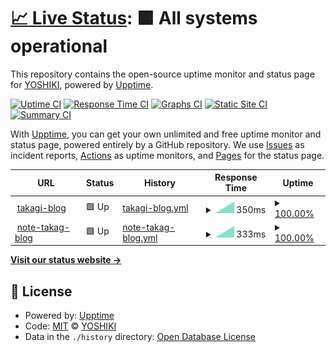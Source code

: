 # [📈 Live Status](https://status.takagi.blog): <!--live status--> **🟩 All systems operational**

This repository contains the open-source uptime monitor and status page for [YOSHIKI](https://status.takagi.blog), powered by [Upptime](https://github.com/upptime/upptime).

[![Uptime CI](https://github.com/ytkg/status.takagi.blog/workflows/Uptime%20CI/badge.svg)](https://github.com/upptime/upptime/actions?query=workflow%3A%22Uptime+CI%22)
[![Response Time CI](https://github.com/ytkg/status.takagi.blog/workflows/Response%20Time%20CI/badge.svg)](https://github.com/upptime/upptime/actions?query=workflow%3A%22Response+Time+CI%22)
[![Graphs CI](https://github.com/ytkg/status.takagi.blog/workflows/Graphs%20CI/badge.svg)](https://github.com/upptime/upptime/actions?query=workflow%3A%22Graphs+CI%22)
[![Static Site CI](https://github.com/ytkg/status.takagi.blog/workflows/Static%20Site%20CI/badge.svg)](https://github.com/upptime/upptime/actions?query=workflow%3A%22Static+Site+CI%22)
[![Summary CI](https://github.com/ytkg/status.takagi.blog/workflows/Summary%20CI/badge.svg)](https://github.com/upptime/upptime/actions?query=workflow%3A%22Summary+CI%22)

With [Upptime](https://upptime.js.org), you can get your own unlimited and free uptime monitor and status page, powered entirely by a GitHub repository. We use [Issues](https://github.com/ytkg/status.takagi.blog/issues) as incident reports, [Actions](https://github.com/ytkg/status.takagi.blog/actions) as uptime monitors, and [Pages](https://status.takagi.blog) for the status page.

<!--start: status pages-->
<!-- This summary is generated by Upptime (https://github.com/upptime/upptime) -->
<!-- Do not edit this manually, your changes will be overwritten -->
<!-- prettier-ignore -->
| URL | Status | History | Response Time | Uptime |
| --- | ------ | ------- | ------------- | ------ |
| <img alt="" src="https://favicons.githubusercontent.com/takagi.blog" height="13"> [takagi-blog](https://takagi.blog/) | 🟩 Up | [takagi-blog.yml](https://github.com/ytkg/status.takagi.blog/commits/master/history/takagi-blog.yml) | <details><summary><img alt="Response time graph" src="./graphs/takagi-blog/response-time-week.png" height="20"> 350ms</summary><br><a href="https://status.takagi.blog/history/takagi-blog"><img alt="Response time 350" src="https://img.shields.io/endpoint?url=https%3A%2F%2Fraw.githubusercontent.com%2Fytkg%2Fstatus.takagi.blog%2Fmaster%2Fapi%2Ftakagi-blog%2Fresponse-time.json"></a><br><a href="https://status.takagi.blog/history/takagi-blog"><img alt="24-hour response time 350" src="https://img.shields.io/endpoint?url=https%3A%2F%2Fraw.githubusercontent.com%2Fytkg%2Fstatus.takagi.blog%2Fmaster%2Fapi%2Ftakagi-blog%2Fresponse-time-day.json"></a><br><a href="https://status.takagi.blog/history/takagi-blog"><img alt="7-day response time 350" src="https://img.shields.io/endpoint?url=https%3A%2F%2Fraw.githubusercontent.com%2Fytkg%2Fstatus.takagi.blog%2Fmaster%2Fapi%2Ftakagi-blog%2Fresponse-time-week.json"></a><br><a href="https://status.takagi.blog/history/takagi-blog"><img alt="30-day response time 350" src="https://img.shields.io/endpoint?url=https%3A%2F%2Fraw.githubusercontent.com%2Fytkg%2Fstatus.takagi.blog%2Fmaster%2Fapi%2Ftakagi-blog%2Fresponse-time-month.json"></a><br><a href="https://status.takagi.blog/history/takagi-blog"><img alt="1-year response time 350" src="https://img.shields.io/endpoint?url=https%3A%2F%2Fraw.githubusercontent.com%2Fytkg%2Fstatus.takagi.blog%2Fmaster%2Fapi%2Ftakagi-blog%2Fresponse-time-year.json"></a></details> | <details><summary><a href="https://status.takagi.blog/history/takagi-blog">100.00%</a></summary><a href="https://status.takagi.blog/history/takagi-blog"><img alt="All-time uptime 100.00%" src="https://img.shields.io/endpoint?url=https%3A%2F%2Fraw.githubusercontent.com%2Fytkg%2Fstatus.takagi.blog%2Fmaster%2Fapi%2Ftakagi-blog%2Fuptime.json"></a><br><a href="https://status.takagi.blog/history/takagi-blog"><img alt="24-hour uptime 100.00%" src="https://img.shields.io/endpoint?url=https%3A%2F%2Fraw.githubusercontent.com%2Fytkg%2Fstatus.takagi.blog%2Fmaster%2Fapi%2Ftakagi-blog%2Fuptime-day.json"></a><br><a href="https://status.takagi.blog/history/takagi-blog"><img alt="7-day uptime 100.00%" src="https://img.shields.io/endpoint?url=https%3A%2F%2Fraw.githubusercontent.com%2Fytkg%2Fstatus.takagi.blog%2Fmaster%2Fapi%2Ftakagi-blog%2Fuptime-week.json"></a><br><a href="https://status.takagi.blog/history/takagi-blog"><img alt="30-day uptime 100.00%" src="https://img.shields.io/endpoint?url=https%3A%2F%2Fraw.githubusercontent.com%2Fytkg%2Fstatus.takagi.blog%2Fmaster%2Fapi%2Ftakagi-blog%2Fuptime-month.json"></a><br><a href="https://status.takagi.blog/history/takagi-blog"><img alt="1-year uptime 100.00%" src="https://img.shields.io/endpoint?url=https%3A%2F%2Fraw.githubusercontent.com%2Fytkg%2Fstatus.takagi.blog%2Fmaster%2Fapi%2Ftakagi-blog%2Fuptime-year.json"></a></details>
| <img alt="" src="https://favicons.githubusercontent.com/note.takagi.blog" height="13"> [note-takag-blog](https://note.takagi.blog/) | 🟩 Up | [note-takag-blog.yml](https://github.com/ytkg/status.takagi.blog/commits/master/history/note-takag-blog.yml) | <details><summary><img alt="Response time graph" src="./graphs/note-takag-blog/response-time-week.png" height="20"> 333ms</summary><br><a href="https://status.takagi.blog/history/note-takag-blog"><img alt="Response time 333" src="https://img.shields.io/endpoint?url=https%3A%2F%2Fraw.githubusercontent.com%2Fytkg%2Fstatus.takagi.blog%2Fmaster%2Fapi%2Fnote-takag-blog%2Fresponse-time.json"></a><br><a href="https://status.takagi.blog/history/note-takag-blog"><img alt="24-hour response time 333" src="https://img.shields.io/endpoint?url=https%3A%2F%2Fraw.githubusercontent.com%2Fytkg%2Fstatus.takagi.blog%2Fmaster%2Fapi%2Fnote-takag-blog%2Fresponse-time-day.json"></a><br><a href="https://status.takagi.blog/history/note-takag-blog"><img alt="7-day response time 333" src="https://img.shields.io/endpoint?url=https%3A%2F%2Fraw.githubusercontent.com%2Fytkg%2Fstatus.takagi.blog%2Fmaster%2Fapi%2Fnote-takag-blog%2Fresponse-time-week.json"></a><br><a href="https://status.takagi.blog/history/note-takag-blog"><img alt="30-day response time 333" src="https://img.shields.io/endpoint?url=https%3A%2F%2Fraw.githubusercontent.com%2Fytkg%2Fstatus.takagi.blog%2Fmaster%2Fapi%2Fnote-takag-blog%2Fresponse-time-month.json"></a><br><a href="https://status.takagi.blog/history/note-takag-blog"><img alt="1-year response time 333" src="https://img.shields.io/endpoint?url=https%3A%2F%2Fraw.githubusercontent.com%2Fytkg%2Fstatus.takagi.blog%2Fmaster%2Fapi%2Fnote-takag-blog%2Fresponse-time-year.json"></a></details> | <details><summary><a href="https://status.takagi.blog/history/note-takag-blog">100.00%</a></summary><a href="https://status.takagi.blog/history/note-takag-blog"><img alt="All-time uptime 100.00%" src="https://img.shields.io/endpoint?url=https%3A%2F%2Fraw.githubusercontent.com%2Fytkg%2Fstatus.takagi.blog%2Fmaster%2Fapi%2Fnote-takag-blog%2Fuptime.json"></a><br><a href="https://status.takagi.blog/history/note-takag-blog"><img alt="24-hour uptime 100.00%" src="https://img.shields.io/endpoint?url=https%3A%2F%2Fraw.githubusercontent.com%2Fytkg%2Fstatus.takagi.blog%2Fmaster%2Fapi%2Fnote-takag-blog%2Fuptime-day.json"></a><br><a href="https://status.takagi.blog/history/note-takag-blog"><img alt="7-day uptime 100.00%" src="https://img.shields.io/endpoint?url=https%3A%2F%2Fraw.githubusercontent.com%2Fytkg%2Fstatus.takagi.blog%2Fmaster%2Fapi%2Fnote-takag-blog%2Fuptime-week.json"></a><br><a href="https://status.takagi.blog/history/note-takag-blog"><img alt="30-day uptime 100.00%" src="https://img.shields.io/endpoint?url=https%3A%2F%2Fraw.githubusercontent.com%2Fytkg%2Fstatus.takagi.blog%2Fmaster%2Fapi%2Fnote-takag-blog%2Fuptime-month.json"></a><br><a href="https://status.takagi.blog/history/note-takag-blog"><img alt="1-year uptime 100.00%" src="https://img.shields.io/endpoint?url=https%3A%2F%2Fraw.githubusercontent.com%2Fytkg%2Fstatus.takagi.blog%2Fmaster%2Fapi%2Fnote-takag-blog%2Fuptime-year.json"></a></details>

<!--end: status pages-->

[**Visit our status website →**](https://status.takagi.blog)

## 📄 License

- Powered by: [Upptime](https://github.com/upptime/upptime)
- Code: [MIT](./LICENSE) © [YOSHIKI](https://status.takagi.blog)
- Data in the `./history` directory: [Open Database License](https://opendatacommons.org/licenses/odbl/1-0/)
